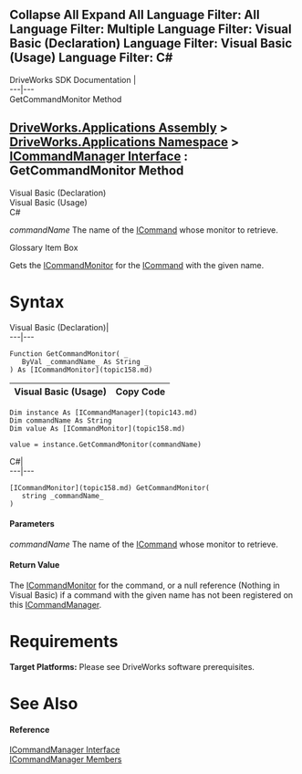 Collapse All Expand All Language Filter: All  Language Filter: Multiple  Language Filter: Visual Basic (Declaration) Language Filter: Visual Basic (Usage) Language Filter: C#  
---  
DriveWorks SDK Documentation  |   
---|---  
GetCommandMonitor Method   
  
[DriveWorks.Applications Assembly](topic13.md) > [DriveWorks.Applications Namespace](topic16.md) > [ICommandManager Interface](topic143.md) : GetCommandMonitor Method  
---  
  
Visual Basic (Declaration)    
Visual Basic (Usage)    
C# 

_commandName_
    The name of the [ICommand](topic77.md) whose monitor to retrieve.

Glossary Item Box

Gets the [ICommandMonitor](topic158.md) for the [ICommand](topic77.md) with the given name. 

# Syntax

Visual Basic (Declaration)|   
---|---  
      
    
    Function GetCommandMonitor( _
       ByVal _commandName_ As String _
    ) As [ICommandMonitor](topic158.md)  
  
Visual Basic (Usage)| Copy Code  
---|---  
      
    
    Dim instance As [ICommandManager](topic143.md)
    Dim commandName As String
    Dim value As [ICommandMonitor](topic158.md)
     
    value = instance.GetCommandMonitor(commandName)  
  
C#|   
---|---  
      
    
    [ICommandMonitor](topic158.md) GetCommandMonitor( 
       string _commandName_
    )  
  
#### Parameters

 _commandName_
    The name of the [ICommand](topic77.md) whose monitor to retrieve.

#### Return Value

The [ICommandMonitor](topic158.md) for the command, or a null reference (Nothing in Visual Basic) if a command with the given name has not been registered on this [ICommandManager](topic143.md).

# Requirements

**Target Platforms:** Please see DriveWorks software prerequisites.

# See Also

#### Reference

[ICommandManager Interface](topic143.md)   
[ICommandManager Members](topic144.md)


